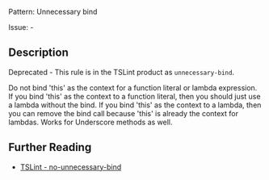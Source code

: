 Pattern: Unnecessary bind

Issue: -

## Description

Deprecated - This rule is in the TSLint product as `unnecessary-bind`.

Do not bind 'this' as the context for a function literal or lambda
expression. If you bind 'this' as the context to a function literal,
then you should just use a lambda without the bind. If you bind 'this'
as the context to a lambda, then you can remove the bind call because
'this' is already the context for lambdas. Works for Underscore methods
as well.

## Further Reading

* [TSLint - no-unnecessary-bind](https://github.com/microsoft/tslint-microsoft-contrib/blob/master/README.md#supported-rules)
